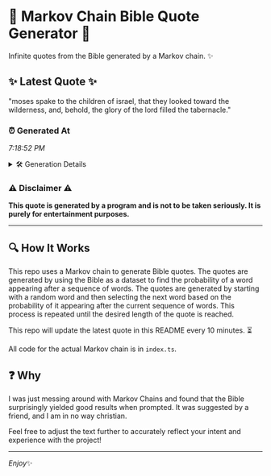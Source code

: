 # 📖 Markov Chain Bible Quote Generator 📖

Infinite quotes from the Bible generated by a Markov chain. ✨

## ✨ Latest Quote ✨
"moses spake to the children of israel, that they looked toward the wilderness, and, behold, the glory of the lord filled the tabernacle."

### ⏰ Generated At
*7:18:52 PM*

<details>
    <summary>🛠️ Generation Details</summary>
    <p>
        <strong>🌱 Seed:</strong> moses<br>
        <strong>🔄 Iterations:</strong> 22<br>
        <strong>📜 Context History:</strong><br>[ moses ]: spake<br>[ moses, spake ]: to<br>[ moses, spake, to ]: the<br>[ moses, spake, to, the ]: children<br>[ moses, spake, to, the, children ]: of<br>[ moses, spake, to, the, children, of ]: israel,<br>[ spake, to, the, children, of, israel, ]: that<br>[ to, the, children, of, israel,, that ]: they<br>[ the, children, of, israel,, that, they ]: looked<br>[ children, of, israel,, that, they, looked ]: toward<br>[ of, israel,, that, they, looked, toward ]: the<br>[ israel,, that, they, looked, toward, the ]: wilderness,<br>[ that, they, looked, toward, the, wilderness, ]: and,<br>[ they, looked, toward, the, wilderness,, and, ]: behold,<br>[ looked, toward, the, wilderness,, and,, behold, ]: the<br>[ toward, the, wilderness,, and,, behold,, the ]: glory<br>[ the, wilderness,, and,, behold,, the, glory ]: of<br>[ wilderness,, and,, behold,, the, glory, of ]: the<br>[ and,, behold,, the, glory, of, the ]: lord<br>[ behold,, the, glory, of, the, lord ]: filled<br>[ the, glory, of, the, lord, filled ]: the<br>[ glory, of, the, lord, filled, the ]: tabernacle.<br>
    </p>
</details>

### ⚠️ Disclaimer ⚠️
**This quote is generated by a program and is not to be taken seriously. It is purely for entertainment purposes.**

---

## 🔍 How It Works

This repo uses a Markov chain to generate Bible quotes. The quotes are generated by using the Bible as a dataset to find the probability of a word appearing after a sequence of words. The quotes are generated by starting with a random word and then selecting the next word based on the probability of it appearing after the current sequence of words. This process is repeated until the desired length of the quote is reached.

This repo will update the latest quote in this README every 10 minutes. ⏳

All code for the actual Markov chain is in `index.ts`.

## ❓ Why

I was just messing around with Markov Chains and found that the Bible surprisingly yielded good results when prompted. 
It was suggested by a friend, and I am in no way christian.

Feel free to adjust the text further to accurately reflect your intent and experience with the project!

---

*Enjoy*✨
